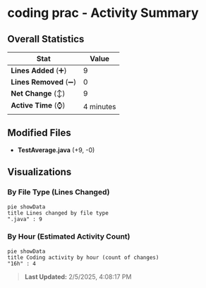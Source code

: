 # coding prac - Activity Summary 

## Overall Statistics

| Stat                   | Value                                                             |
| ---------------------- | ----------------------------------------------------------------- |
| **Lines Added** (➕)   | 9                                          |
| **Lines Removed** (➖) | 0                                        |
| **Net Change** (↕)    | 9                |
| **Active Time** (⌚)   | 4 minutes |


## Modified Files
- **TestAverage.java** (+9, -0)

## Visualizations

### By File Type (Lines Changed)

```mermaid
pie showData
title Lines changed by file type
".java" : 9
```

### By Hour (Estimated Activity Count)

```mermaid
pie showData
title Coding activity by hour (count of changes)
"16h" : 4
```


> **Last Updated:** 2/5/2025, 4:08:17 PM